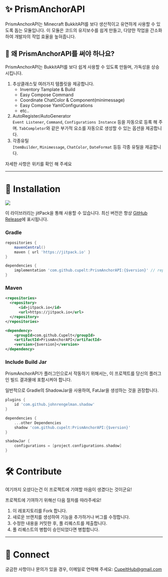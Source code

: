 # ✨ PrismAnchorAPI
PrismAnchorAPI는 Minecraft BukkitAPI를 보다 생산적이고 유연하게 사용할 수 있도록 돕는 모듈입니다. 이 모듈은 코드의 유지보수를 쉽게 만들고, 다양한 작업을 간소화하여 개발자의 작업 효율을 높혀줍니다.

## 🚀 왜 PrismAnchorAPI를 써야 하나요?
PrismAnchorAPI는 BukkitAPI를 보다 쉽게 사용할 수 있도록 만들며, 가독성을 상승시킵니다.

1. 추상클래스및 여러가지 템플릿을 제공합니다.  
    - Inventory Tamplate & Build
    - Easy Compose Command
    - Coordinate ChatColor & Component(minimessage)
    - Easy Compose YamlConfigurations
    - etc..
2. AutoRegister/AutoGenerator  
   `Event Listener`, `Command`, `Configurations Instance` 등을 자동으로 등록 해 주며.
   `TabCompletor`와 같은 부가적 요소를 자동으로 생성할 수 있는 옵션을 제공합니다.
4. 각종유틸  
   `ItemBuilder`, `Minimessage`, `ChatColor`, `DateFormat` 등등 각종 유틸을 제공합니다.
    
자세한 사항은 위키를 확인 해 주세요

---

# 🔬 Installation
[![](https://jitpack.io/v/Cupelt/PrismAnchor.svg)](https://jitpack.io/#Cupelt/PrismAnchor)

이 라이브러리는 jitPack을 통해 사용할 수 있습니다. 최신 버전은 항상 [GitHub Release](https://github.com/Cupelt/PrismAnchor/releases/latest)에 표시됩니다.

### Gradle

```gradle
repositories {
    mavenCentral()
    maven { url 'https://jitpack.io' }
}

dependencies {
    implementation 'com.github.cupelt:PrismAnchorAPI:{$version}' // replace {$version} with the latest version
}
```

### Maven

```xml
<repositories>
  <repository>
      <id>jitpack.io</id>
      <url>https://jitpack.io</url>
  </repository>
</repositories>

<dependency>
    <groupId>com.github.Cupelt</groupId>
    <artifactId>PrismAnchorAPI</artifactId>
    <version>{$version}</version>
</dependency>
```

### Include Build Jar
PrismAnchorAPI가 플러그인으로서 작동하기 위해서는, 이 프로젝트를 당신의 플러그인 빌드 결과물에 포함시켜야 합니다.

일반적으로 Gradle의 ShadowJar을 사용하여, FatJar을 생성하는 것을 권장합니다.
```gradle
plugins {
    id 'com.github.johnrengelman.shadow'
}

dependencies {
    ...other Dependencies
    shadow 'com.github.cupelt:PrismAnchorAPI:{$version}'
}

shadowJar {
    configurations = [project.configurations.shadow]
}
```

# 🛠️ Contribute
여기까지 오셨다는건 이 프로젝트에 기여할 마음이 생겼다는 것이군요!

프로젝트에 기여하기 위해선 다음 절차를 따라주세요!

1. 이 레포지토리를 Fork 합니다.
2. 새로운 브랜치를 생성하여 기능을 추가하거나 버그를 수정합니다.
3. 수정한 내용을 커밋한 후, 풀 리퀘스트를 제출합니다.
4. 풀 리퀘스트의 병합이 승인되었다면 병합합니다.

---

# 🔗 Connect
궁금한 사항이나 문의가 있을 경우, 이메일로 연락해 주세요: CupeltHub@gmail.com
